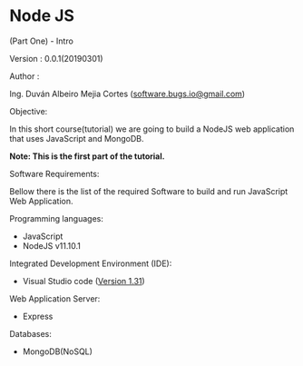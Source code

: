 # Node JS		

(Part One) - Intro

Version : 0.0.1(20190301)	

Author : 

Ing. Duván Albeiro Mejia Cortes ([software.bugs.io@gmail.com](mailto:software.bugs.io@gmail.com))

Objective: 

In this short course(tutorial) we are going to build a NodeJS  web application that uses  JavaScript and MongoDB.

**Note: This is the first part of the tutorial.**

Software Requirements:

Bellow there is the list of the required Software to build and run JavaScript Web Application.

Programming languages:

- JavaScript
- NodeJS v11.10.1

Integrated Development Environment (IDE):

- Visual Studio code ([Version 1.31](https://code.visualstudio.com/updates))

Web Application Server:

- Express

Databases:

- MongoDB(NoSQL)

 
